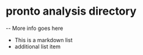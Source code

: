 # pronto analysis directory
--
More info goes here
* This is a markdown list
* additional list item
